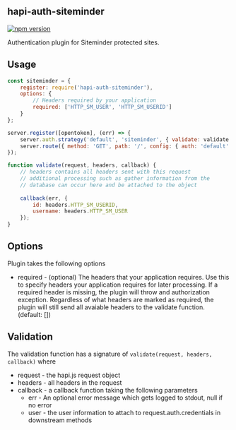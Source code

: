 hapi-auth-siteminder
-------------------------

[![npm version](https://badge.fury.io/js/hapi-auth-siteminder.svg)](https://badge.fury.io/js/hapi-auth-siteminder)

Authentication plugin for Siteminder protected sites.

## Usage

```js
const siteminder = {
    register: require('hapi-auth-siteminder'),
    options: {
        // Headers required by your application
        required: ['HTTP_SM_USER', 'HTTP_SM_USERID']   
    }  
};

server.register([opentoken], (err) => {
    server.auth.strategy('default', 'siteminder', { validate: validate });
    server.route({ method: 'GET', path: '/', config: { auth: 'default' } });
});

function validate(request, headers, callback) {
    // headers contains all headers sent with this request
    // additional processing such as gather information from the
    // database can occur here and be attached to the object
    
    callback(err, { 
        id: headers.HTTP_SM_USERID, 
        username: headers.HTTP_SM_USER 
    });
}
```

## Options

Plugin takes the following options

- required - (optional) The headers that your application requires. Use this to specify headers your application requires for later processing. If a required header is missing, the plugin will throw and authorization exception. Regardless of what headers are marked as required, the plugin will still send all avaiable headers to the validate function. (default: [])

## Validation

The validation function has a signature of `validate(request, headers, callback)` where

- request - the hapi.js request object
- headers - all headers in the request
- callback - a callback function taking the following parameters
    - err - An optional error message which gets logged to stdout, null if no error
    - user - the user information to attach to request.auth.credentials in downstream methods